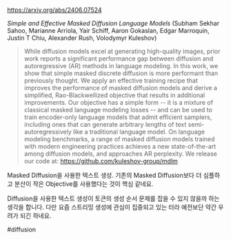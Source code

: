 https://arxiv.org/abs/2406.07524

*Simple and Effective Masked Diffusion Language Models* (Subham Sekhar Sahoo, Marianne Arriola, Yair Schiff, Aaron Gokaslan, Edgar Marroquin, Justin T Chiu, Alexander Rush, Volodymyr Kuleshov)

> While diffusion models excel at generating high-quality images, prior work reports a significant performance gap between diffusion and autoregressive (AR) methods in language modeling. In this work, we show that simple masked discrete diffusion is more performant than previously thought. We apply an effective training recipe that improves the performance of masked diffusion models and derive a simplified, Rao-Blackwellized objective that results in additional improvements. Our objective has a simple form -- it is a mixture of classical masked language modeling losses -- and can be used to train encoder-only language models that admit efficient samplers, including ones that can generate arbitrary lengths of text semi-autoregressively like a traditional language model. On language modeling benchmarks, a range of masked diffusion models trained with modern engineering practices achieves a new state-of-the-art among diffusion models, and approaches AR perplexity. We release our code at: https://github.com/kuleshov-group/mdlm

Masked Diffusion을 사용한 텍스트 생성. 기존의 Masked Diffusion보다 더 심플하고 분산이 작은 Objective를 사용했다는 것이 핵심 같네요.

Diffusion을 사용한 텍스트 생성이 토큰의 생성 순서 문제를 잡을 수 있지 않을까 하는 생각을 합니다. 다만 요즘 스트리밍 생성에 관심이 집중되고 있는 터라 예전보단 약간 우려가 되긴 하네요.

#diffusion 